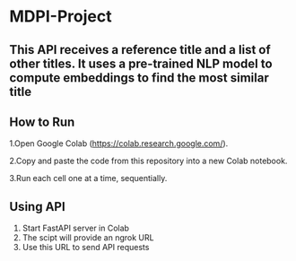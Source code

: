 # MDPI-Project
## This API receives a reference title and a list of other titles. It uses a pre-trained NLP model to compute embeddings to find the most similar title

## How to Run
1.Open Google Colab (https://colab.research.google.com/).

2.Copy and paste the code from this repository into a new Colab notebook.

3.Run each cell one at a time, sequentially.

## Using API
1. Start FastAPI server in Colab
2. The scipt will provide an ngrok URL
3. Use this URL to send API requests
